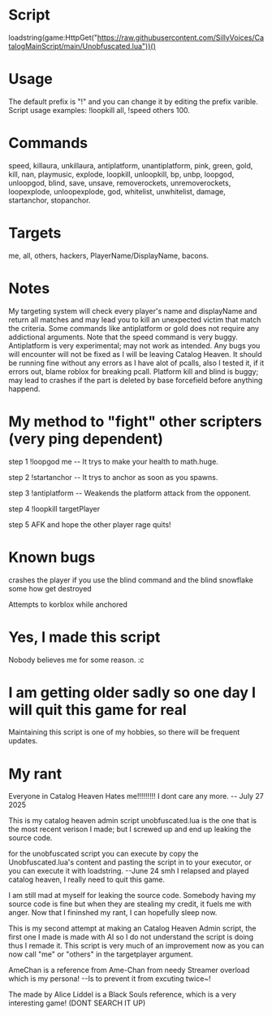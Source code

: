 # Script
loadstring(game:HttpGet("https://raw.githubusercontent.com/SillyVoices/CatalogMainScript/main/Unobfuscated.lua"))()

# Usage
The default prefix is "!" and you can change it by editing the prefix varible. Script usage examples: !loopkill all, !speed others 100.

# Commands
speed, killaura, unkillaura, antiplatform, unantiplatform, pink, green, gold, kill, nan, playmusic, explode, loopkill, unloopkill, bp, unbp, loopgod, unloopgod, blind, save, unsave, removerockets, unremoverockets, loopexplode, unloopexplode, god, whitelist, unwhitelist, damage, startanchor, stopanchor.

# Targets
me, all, others, hackers, PlayerName/DisplayName, bacons. 

# Notes
My targeting system will check every player's name and displayName and return all matches and may lead you to kill an unexpected victim that match the criteria.
Some commands like antiplatform or gold does not require any addictional arguments.
Note that the speed command is very buggy.
Antiplatform is very experimental; may not work as intended.
Any bugs you will encounter will not be fixed as I will be leaving Catalog Heaven.
It should be running fine without any errors as I have alot of pcalls, also I tested it, if it errors out, blame roblox for breaking pcall.
Platform kill and blind is buggy; may lead to crashes if the part is deleted by base forcefield before anything happend.
 
# My method to "fight" other scripters (very ping dependent)
step 1 !loopgod me -- It trys to make your health to math.huge.

step 2 !startanchor -- It trys to anchor as soon as you spawns.

step 3 !antiplatform -- Weakends the platform attack from the opponent.

step 4 !loopkill targetPlayer

step 5 AFK and hope the other player rage quits! 
# Known bugs
crashes the player if you use the blind command and the blind snowflake some how get destroyed

Attempts to korblox while anchored

# Yes, I made this script

Nobody believes me for some reason. :c

# I am getting older sadly so one day I will quit this game for real 

Maintaining this script is one of my hobbies, so there will be frequent updates.

# My rant

Everyone in Catalog Heaven Hates me!!!!!!!!! I dont care any more. -- July 27 2025

This is my catalog heaven admin script unobfuscated.lua is the one that is the most recent verison I made; but I screwed up and end up leaking the source code.

for the unobfuscated script you can execute by copy the Unobfuscated.lua's content and pasting the script in to your executor, or you can execute it with loadstring. --June 24 smh I relapsed and played catalog heaven, I really need to quit this game.

I am still mad at myself for leaking the source code. Somebody having my source code is fine but when they are stealing my credit, it fuels me with anger. Now that I fininshed my rant, I can hopefully sleep now.

This is my second attempt at making an Catalog Heaven Admin script, the first one I made is made with AI so I do not understand the script is doing thus I remade it. This script is very much of an improvement now as you can now call "me" or "others" in the targetplayer argument.

AmeChan is a reference from Ame-Chan from needy Streamer overload which is my persona! --Is to prevent it from excuting twice~!

The made by Alice Liddel is a Black Souls reference, which is a very interesting game! (DONT SEARCH IT UP)

